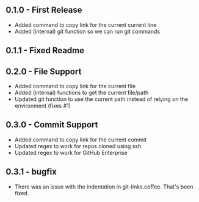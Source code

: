 ## 0.1.0 - First Release
* Added command to copy link for the current current line
* Added (internal) git function so we can run git commands

## 0.1.1 - Fixed Readme

## 0.2.0 - File Support
* Added command to copy link for the current file
* Added (internal) functions to get the current file/path
* Updated git function to use the current path instead of relying on the environment (fixes #1)

## 0.3.0 - Commit Support
* Added command to copy link for the current commit
* Updated regex to work for repos cloned using ssh
* Updated regex to work for GitHub Enterprise

## 0.3.1 - bugfix
* There was an issue with the indentation in git-links.coffee. That's been fixed.
